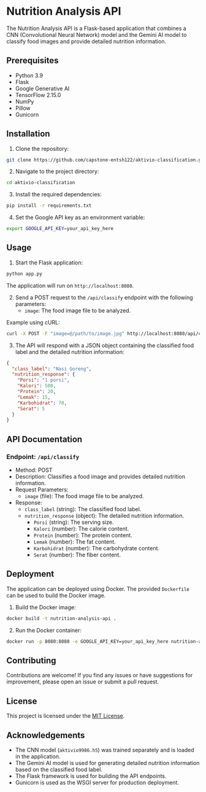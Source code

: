 # Nutrition Analysis API

The Nutrition Analysis API is a Flask-based application that combines a CNN (Convolutional Neural Network) model and the Gemini AI model to classify food images and provide detailed nutrition information.

## Prerequisites

- Python 3.9
- Flask
- Google Generative AI
- TensorFlow 2.15.0
- NumPy
- Pillow
- Gunicorn

## Installation

1. Clone the repository:

```bash
git clone https://github.com/capstone-entsh122/aktivio-classification.git
```

2. Navigate to the project directory:

```bash
cd aktivio-classification
```

3. Install the required dependencies:

```bash
pip install -r requirements.txt
```

4. Set the Google API key as an environment variable:

```bash
export GOOGLE_API_KEY=your_api_key_here
```

## Usage

1. Start the Flask application:

```bash
python app.py
```

The application will run on `http://localhost:8080`.

2. Send a POST request to the `/api/classify` endpoint with the following parameters:
   - `image`: The food image file to be analyzed.

Example using cURL:

```bash
curl -X POST -F "image=@/path/to/image.jpg" http://localhost:8080/api/classify
```

3. The API will respond with a JSON object containing the classified food label and the detailed nutrition information:

```json
{
  "class_label": "Nasi Goreng",
  "nutrition_response": {
    "Porsi": "1 porsi",
    "Kalori": 500,
    "Protein": 20,
    "Lemak": 15,
    "Karbohidrat": 70,
    "Serat": 5
  }
}
```

## API Documentation

### Endpoint: `/api/classify`

- Method: POST
- Description: Classifies a food image and provides detailed nutrition information.
- Request Parameters:
  - `image` (file): The food image file to be analyzed.
- Response:
  - `class_label` (string): The classified food label.
  - `nutrition_response` (object): The detailed nutrition information.
    - `Porsi` (string): The serving size.
    - `Kalori` (number): The calorie content.
    - `Protein` (number): The protein content.
    - `Lemak` (number): The fat content.
    - `Karbohidrat` (number): The carbohydrate content.
    - `Serat` (number): The fiber content.

## Deployment

The application can be deployed using Docker. The provided `Dockerfile` can be used to build the Docker image.

1. Build the Docker image:

```bash
docker build -t nutrition-analysis-api .
```

2. Run the Docker container:

```bash
docker run -p 8080:8080 -e GOOGLE_API_KEY=your_api_key_here nutrition-analysis-api
```

## Contributing

Contributions are welcome! If you find any issues or have suggestions for improvement, please open an issue or submit a pull request.

## License

This project is licensed under the [MIT License](LICENSE).

## Acknowledgements

- The CNN model (`aktivio9986.h5`) was trained separately and is loaded in the application.
- The Gemini AI model is used for generating detailed nutrition information based on the classified food label.
- The Flask framework is used for building the API endpoints.
- Gunicorn is used as the WSGI server for production deployment.
